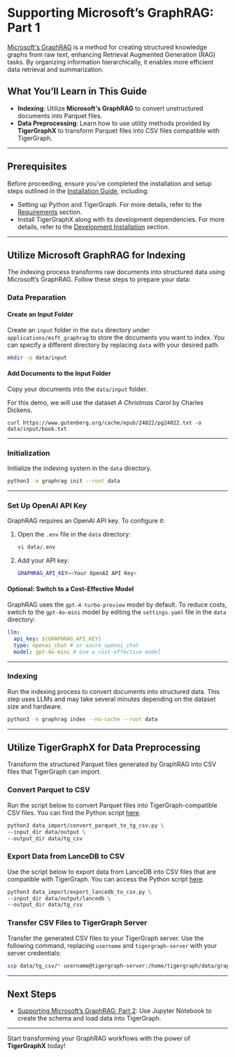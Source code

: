 # Supporting Microsoft’s GraphRAG: Part 1

[Microsoft's GraphRAG](https://microsoft.github.io/graphrag/) is a method for creating structured knowledge graphs from raw text, enhancing Retrieval Augmented Generation (RAG) tasks. By organizing information hierarchically, it enables more efficient data retrieval and summarization.

## What You’ll Learn in This Guide

- **Indexing**: Utilize **Microsoft's GraphRAG** to convert unstructured documents into Parquet files.
- **Data Preprocessing**: Learn how to use utility methods provided by **TigerGraphX** to transform Parquet files into CSV files compatible with TigerGraph.

<!-- ![Indexing](../images/graphrag/indexing.png){: style="height:300px; display: block; margin: 0 auto;"} -->

---

## Prerequisites

Before proceeding, ensure you’ve completed the installation and setup steps outlined in the [Installation Guide](../getting_started/installation.md), including:

- Setting up Python and TigerGraph. For more details, refer to the [Requirements](../../getting_started/installation/#requirements) section.
- Install TigerGraphX along with its development dependencies. For more details, refer to the [Development Installation](../../getting_started/installation/#development-installation) section.

---

## Utilize Microsoft GraphRAG for Indexing

The indexing process transforms raw documents into structured data using Microsoft’s GraphRAG. Follow these steps to prepare your data:

### Data Preparation

#### Create an Input Folder
Create an `input` folder in the `data` directory under `applications/msft_graphrag` to store the documents you want to index. You can specify a different directory by replacing `data` with your desired path.

```bash
mkdir -p data/input
```

#### Add Documents to the Input Folder
Copy your documents into the `data/input` folder.

For this demo, we will use the dataset *A Christmas Carol* by Charles Dickens.

```
curl https://www.gutenberg.org/cache/epub/24022/pg24022.txt -o data/input/book.txt
```

---

### Initialization

Initialize the indexing system in the `data` directory.

```bash
python3 -m graphrag init --root data
```

---

### Set Up OpenAI API Key

GraphRAG requires an OpenAI API key. To configure it:

1. Open the `.env` file in the `data` directory:
   ```bash
   vi data/.env
   ```
2. Add your API key:
   ```bash
   GRAPHRAG_API_KEY=<Your OpenAI API Key>
   ```

#### Optional: Switch to a Cost-Effective Model
GraphRAG uses the `gpt-4-turbo-preview` model by default. To reduce costs, switch to the `gpt-4o-mini` model by editing the `settings.yaml` file in the `data` directory:

```yaml
llm:
  api_key: ${GRAPHRAG_API_KEY}
  type: openai_chat # or azure_openai_chat
  model: gpt-4o-mini # Use a cost-effective model
```

---

### Indexing

Run the indexing process to convert documents into structured data. This step uses LLMs and may take several minutes depending on the dataset size and hardware.

```bash
python3 -m graphrag index --no-cache --root data
```

---

## Utilize TigerGraphX for Data Preprocessing

Transform the structured Parquet files generated by GraphRAG into CSV files that TigerGraph can import.

### Convert Parquet to CSV

Run the script below to convert Parquet files into TigerGraph-compatible CSV files. You can find the Python script [here](https://github.com/xuanleilin/tigergraphx/blob/main/applications/msft_graphrag/data_import/convert_parquet_to_tg_csv.py).

```bash
python3 data_import/convert_parquet_to_tg_csv.py \
--input_dir data/output \
--output_dir data/tg_csv
```

### Export Data from LanceDB to CSV

Use the script below to export data from LanceDB into CSV files that are compatible with TigerGraph. You can access the Python script [here](https://github.com/xuanleilin/tigergraphx/blob/main/applications/msft_graphrag/data_import/export_lancedb_to_csv.py).

```bash
python3 data_import/export_lancedb_to_csv.py \
--input_dir data/output/lancedb \
--output_dir data/tg_csv
```

### Transfer CSV Files to TigerGraph Server

Transfer the generated CSV files to your TigerGraph server. Use the following command, replacing `username` and `tigergraph-server` with your server credentials:

```bash
scp data/tg_csv/* username@tigergraph-server:/home/tigergraph/data/graphrag
```

---

## Next Steps

- [Supporting Microsoft’s GraphRAG: Part 2](msft_graphrag_2.ipynb): Use Jupyter Notebook to create the schema and load data into TigerGraph.

---

Start transforming your GraphRAG workflows with the power of **TigerGraphX** today!
